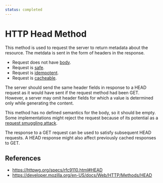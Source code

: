 ```yaml
---
status: completed
---
```


# HTTP Head Method

This method is used to request the server to return metadata about the resource. The metdata is sent in the form of headers in the response.

- Request does not have [body](/http/body).
- Request is [safe](/httpmethod-property/safe).
- Request is [idempotent](http/method-property/idempotent).
- Request is [cacheable](/http/requests/cacheable).

The server should send the same header fields in response to a HEAD request as it would have sent if the request method had been GET. However, a server may omit header fields for which a value is determined only while generating the content.

This method has no defined semantics for the body, so it should be empty. Some implementations might reject the request because of its potential as a [request smuggling attack](/http/security/request-smuggling-attack).

The response to a GET request can be used to satisfy subsequent HEAD requests. A HEAD response might also affect previously cached responses to GET.

## References

- https://httpwg.org/specs/rfc9110.html#HEAD
- https://developer.mozilla.org/en-US/docs/Web/HTTP/Methods/HEAD
